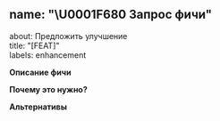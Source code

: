 
## name: "\U0001F680 Запрос фичи"  
about: Предложить улучшение  
title: "[FEAT]"  
labels: enhancement

**Описание фичи**

**Почему это нужно?**

**Альтернативы**  
